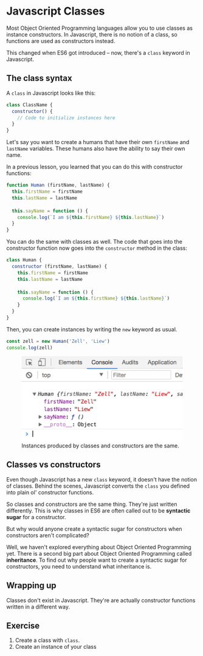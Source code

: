# Javascript Classes

Most Object Oriented Programming languages allow you to use classes as instance constructors. In Javascript, there is no notion of a class, so functions are used as constructors instead.

This changed when ES6 got introduced – now, there's a `class` keyword in Javascript.

## The class syntax

A `class` in Javascript looks like this:

```js
class ClassName {
  constructor() {
    // Code to initialize instances here
  }
}
```

Let's say you want to create a humans that have their own `firstName` and `lastName` variables. These humans also have the ability to say their own name.

In a previous lesson, you learned that you can do this with constructor functions:

```js
function Human (firstName, lastName) {
  this.firstName = firstName
  this.lastName = lastName

  this.sayName = function () {
    console.log(`I am ${this.firstName} ${this.lastName}`)
  }
}
```

You can do the same with classes as well. The code that goes into the constructor function now goes into the `constructor` method in the class:

```js
class Human {
  constructor (firstName, lastName) {
    this.firstName = firstName
    this.lastName = lastName

    this.sayName = function () {
      console.log(`I am ${this.firstName} ${this.lastName}`)
    }
  }
}
```

Then, you can create instances by writing the `new` keyword as usual.

```js
const zell = new Human('Zell', 'Liew')
console.log(zell)
```

<figure>
  <img src="../../images/oop/class/instance.png" alt="This image shows that the instance produced by a class is the same instance produced by a constructor">
  <figcaption>Instances produced by classes and constructors are the same.</figcaption>
</figure>

## Classes vs constructors

Even though Javascript has a new `class` keyword, it doesn't have the notion of classes. Behind the scenes, Javascript converts the `class` you defined into plain ol' constructor functions.

So classes and constructors are the same thing. They're just written differently. This is why classes in ES6 are often called out to be **syntactic sugar** for a constructor.

But why would anyone create a syntactic sugar for constructors when constructors aren't complicated?

Well, we haven't explored everything about Object Oriented Programming yet. There is a second big part about Object Oriented Programming called **inheritance**. To find out why people want to create a syntactic sugar for constructors, you need to understand what inheritance is.

## Wrapping up

Classes don't exist in Javascript. They're are actually constructor functions written in a different way.

## Exercise

1. Create a class with `class`.
2. Create an instance of your class